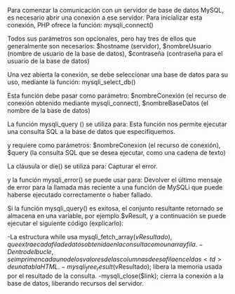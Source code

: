 Para comenzar la comunicación con un servidor de base de datos MySQL, es necesario abrir una conexión a ese servidor. Para inicializar esta conexión, PHP ofrece la función:
  mysqli_connect()

Todos sus parámetros son opcionales, pero hay tres de ellos que generalmente son necesarios:
  $hostname (servidor), $nombreUsuario (nombre de usuario de la base de datos), $contraseña (contraseña para el usuario de la base de datos)

Una vez abierta la conexión, se debe seleccionar una base de datos para su uso, mediante la función:
  mysqli_select_db()

Esta función debe pasar como parámetro:
  $nombreConexión (el recurso de conexión obtenido mediante mysqli_connect), $nombreBaseDatos (el nombre de la base de datos)

La función mysqli_query () se utiliza para:
  Esta función nos permite ejecutar una consulta SQL a la base de datos que especifiquemos.

y requiere como parámetros:
  $nombreConexion (el recurso de conexión), $query (la consulta SQL que se desea ejecutar, como una cadena de texto)

La cláusula or die() se utiliza para:
  Capturar el error.

y la función mysqli_error() se puede usar para:
  Devolver el último mensaje de error para la llamada más reciente a una función de MySQLi que puede haberse ejecutado correctamente o haber fallado.

Si la función mysqli_query() es exitosa, el conjunto resultante retornado se almacena en una variable, por ejemplo $vResult, y a continuación se puede ejecutar el siguiente código (explicarlo):

<?php
while ($fila = mysqli_fetch_array($vResultado))
{
?>
<tr>
  <td><?php echo ($fila[0]); ?></td>
  <td><?php echo ($fila[1]); ?></td>
  <td><?php echo ($fila[2']); ?></td>
</tr>
<tr>
  <td colspan="5">
<?php
}
mysqli_free_result($vResultado);
mysqli_close($link);
?>

-La estructura while usa mysqli_fetch_array($vResultado), que extrae cada fila de datos obtenida en la consulta como un array fila.
-Dentro del bucle, se imprimen cada uno de los valores de las columnas de esa fila en celdas <td> de una tabla HTML.
-mysqli_free_result($vResultado); libera la memoria usada por el resultado de la consulta.
-mysqli_close($link); cierra la conexión a la base de datos, liberando recursos del servidor.